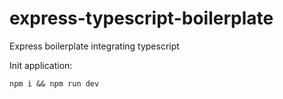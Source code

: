 # express-typescript-boilerplate
Express boilerplate integrating typescript

Init application:

```
npm i && npm run dev
```

